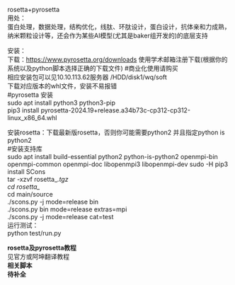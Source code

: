 rosetta+pyrosetta  
用处：  
蛋白处理，数据处理，结构优化，线肽、环肽设计，蛋白设计，抗体亲和力成熟，纳米颗粒设计等，还会作为某些AI模型(尤其是baker组开发的)的底层支持  

安装：  
下载：https://www.pyrosetta.org/downloads   使用学术邮箱注册下载(根据你的系统以及python脚本选择正确的下载文件) #商业化使用请购买  
相应安装包可以见10.10.113.62服务器  /HDD/disk1/wq/soft  
下载对应版本的whl文件，安装不易报错  
#pyrosetta 安装  
sudo apt install python3 python3-pip  
pip3 install pyrosetta-2024.19+release.a34b73c-cp312-cp312-linux_x86_64.whl  


安装rosetta：下载最新版rosetta，否则你可能需要python2 并且指定python is python2  
#安装支持库  
sudo apt install build-essential python2 python-is-python2 openmpi-bin  openmpi-common openmpi-doc libopenmpi3 libopenmpi-dev  sudo -H pip3 install SCons  
tar -xzvf rosetta_*.tgz    
cd rosetta_*    
cd main/source   
./scons.py -j mode=release bin    
./scons.py bin mode=release extras=mpi    
./scons.py -j mode=release cat=test   
运行测试：  
python test/run.py  

**rosetta及pyrosetta教程**   
见官方或阿坤翻译教程  
**相关脚本**  
**待补全**  


